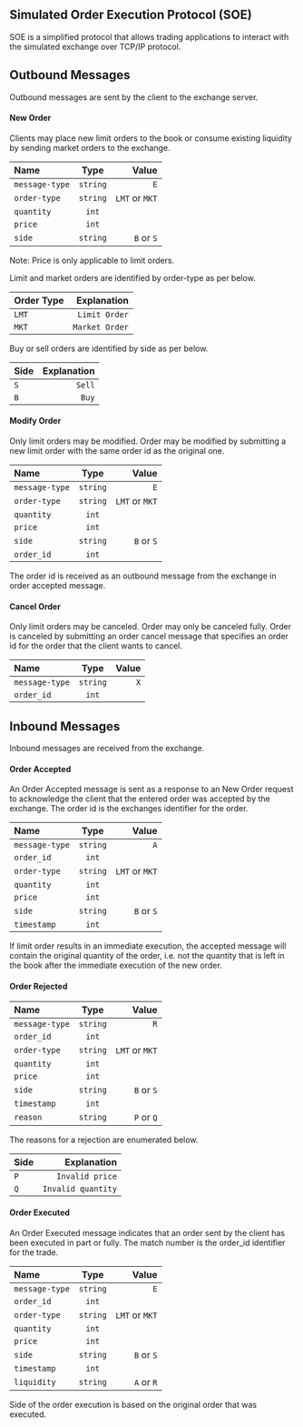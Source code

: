 ## Simulated Order Execution Protocol (SOE)
SOE is a simplified protocol that allows trading applications to interact with the simulated exchange over TCP/IP protocol. 

## Outbound Messages
Outbound messages are sent by the client to the exchange server.
#### New Order
Clients may place new limit orders to the book or consume existing liquidity by sending market orders to the exchange.

| Name            | Type         | Value          |
| :-------------  | :----------: | -----------:   |
|  `message-type` | `string`     | `E`            |
|  `order-type`   | `string`     | `LMT` or `MKT` |
|  `quantity`     | `int`        |                |
|  `price`        | `int`        |                |
|  `side`         | `string`     | `B`  or `S`    |

Note: Price is only applicable to limit orders.

Limit and market orders are identified by order-type as per below.

| Order Type      | Explanation  | 
| :-------------  | ----------:  | 
|  `LMT`          | `Limit Order`  |
|  `MKT`          | `Market Order`          | 

Buy or sell orders are identified by side as per below.

| Side            | Explanation  | 
| :-------------  | ----------:  | 
|  `S`            | `Sell`         |
|  `B`            | `Buy`          | 

#### Modify Order
Only limit orders may be modified. Order may be modified by submitting a new limit order with the same order id as the original one.

| Name            | Type         | Value          |
| :-------------  | :----------: | -----------:   |
|  `message-type` | `string`     | `E`            |
|  `order-type`   | `string`     | `LMT` or `MKT` |
|  `quantity`     | `int`        |                |
|  `price`        | `int`        |                |
|  `side`         | `string`     | `B`  or `S`    |
|  `order_id`     | `int`        |                |

The order id is received as an outbound message from the exchange in order accepted message.

#### Cancel Order
Only limit orders may be canceled. Order may only be canceled fully. Order is canceled by submitting an order cancel message that specifies an order id for the order that the client wants to cancel.

| Name            | Type         | Value          |
| :-------------  | :----------: | -----------:   |
|  `message-type` | `string`     | `X`            |
|  `order_id`     | `int`        |                |


## Inbound Messages
Inbound messages are received from the exchange.

#### Order Accepted
An Order Accepted message is sent as a response to an New Order request to acknowledge the client that the entered order was accepted by the exchange. The order id is the exchanges identifier for the order.

| Name            | Type         | Value          |
| :-------------  | :----------: | -----------:   |
|  `message-type` | `string`     | `A`            |
|  `order_id`     | `int`        |                |
|  `order-type`   | `string`     | `LMT` or `MKT` |
|  `quantity`     | `int`        |                |
|  `price`        | `int`        |                |
|  `side`         | `string`     | `B`  or `S`    |
|  `timestamp`    | `int`        |                |

If limit order results in an immediate execution, the accepted message will contain the original quantity of the order, i.e. not the quantity that is left in the book
after the immediate execution of the new order.

#### Order Rejected

| Name            | Type         | Value          |
| :-------------  | :----------: | -----------:   |
|  `message-type` | `string`     | `R`            |
|  `order_id`     | `int`        |                |
|  `order-type`   | `string`     | `LMT` or `MKT` |
|  `quantity`     | `int`        |                |
|  `price`        | `int`        |                |
|  `side`         | `string`     | `B`  or `S`    |
|  `timestamp`    | `int`        |                |
|  `reason`       | `string`     | `P`  or `Q`    |

The reasons for a rejection are enumerated below.

| Side            | Explanation     | 
| :-------------  | ----------:     | 
|  `P`            | `Invalid price`   |
|  `Q`            | `Invalid quantity` | 

#### Order Executed
An Order Executed message indicates that an order sent by the client has been executed in part or fully. The match number is the order_id identifier for the trade.

| Name            | Type         | Value          |
| :-------------  | :----------: | -----------:   |
|  `message-type` | `string`     | `E`            |
|  `order_id`     | `int`        |                |
|  `order-type`   | `string`     | `LMT` or `MKT` |
|  `quantity`     | `int`        |                |
|  `price`        | `int`        |                |
|  `side`         | `string`     | `B`  or `S`    |
|  `timestamp`    | `int`        |                |
|  `liquidity`    | `string`     | `A`  or `R`    |

Side of the order execution is based on the original order that was executed.